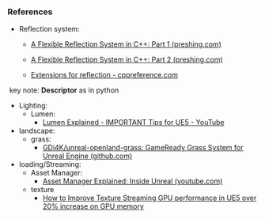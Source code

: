 ### References

- Reflection system:

  - [A Flexible Reflection System in C++: Part 1 (preshing.com)](https://preshing.com/20180116/a-primitive-reflection-system-in-cpp-part-1/)

  - [A Flexible Reflection System in C++: Part 2 (preshing.com)](https://preshing.com/20180124/a-flexible-reflection-system-in-cpp-part-2/)

  - [Extensions for reflection - cppreference.com](https://en.cppreference.com/w/cpp/experimental/reflect)


​	key note: **Descriptor** as in python

- Lighting:
  - Lumen:
    - [Lumen Explained - IMPORTANT Tips for UE5 - YouTube](https://www.youtube.com/watch?v=1e6oOiKh91U)
- landscape:
  - grass:
    - [GDi4K/unreal-openland-grass: GameReady Grass System for Unreal Engine (github.com)](https://github.com/GDi4K/unreal-openland-grass)
- loading/Streaming:
  - Asset Manager:
    - [Asset Manager Explained: Inside Unreal (youtube.com)](https://www.youtube.com/watch?v=9MGHBU5eNu0)
  - texture
    - [How to Improve Texture Streaming GPU performance in UE5 over 20% increase on GPU memory](https://forums.unrealengine.com/t/how-to-improve-texture-streaming-gpu-performance-in-ue5-over-20-increase-on-gpu-memory-solved/267023)